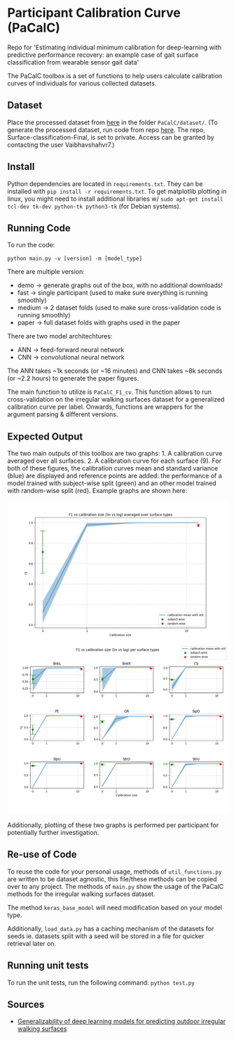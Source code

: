 # Participant Calibration Curve (PaCalC)

Repo for 'Estimating individual minimum calibration for deep-learning with predictive performance recovery: an example case of gait surface classification from wearable sensor gait data'

The PaCalC toolbox is a set of functions to help users calculate calibration curves of individuals for various collected datasets.

## Dataset

Place the processed dataset from [here](https://drive.google.com/drive/folders/1XiyOS47Vvt_JM0cCqc-efDANtExbP9mG?usp=share_link) in the folder `PaCalC/dataset/`. 
(To generate the processed dataset, run code from repo [here](https://github.com/Vaibhavshahvr7/Surface-classification-Final). The repo, Surface-classification-Final, is set to private. Access can be granted by contacting the user Vaibhavshahvr7.)

## Install

Python dependencies are located in `requirements.txt`. They can be installed with `pip install -r requirements.txt`. To get matplotlib plotting in linux, you might need to install additional libraries w/ `sudo apt-get install tcl-dev tk-dev python-tk python3-tk` (for Debian systems).

## Running Code

To run the code:

```
python main.py -v [version] -m [model_type]
```

There are multiple version:
- demo -> generate graphs out of the box, with no additional downloads!
- fast -> single participant (used to make sure everything is running smoothly)
- medium -> 2 dataset folds (used to make sure cross-validation code is running smoothly)
- paper -> full dataset folds with graphs used in the paper

There are two model architechtures:
- ANN -> feed-forward neural network 
- CNN -> convolutional neural network

The ANN takes ~1k seconds (or ~16 minutes) and CNN takes ~8k seconds (or ~2.2 hours) to generate the paper figures.

The main function to utilize is `PaCalC_F1_cv`. This function allows to run cross-validation on the irregular walking surfaces dataset for a generalized calibration curve per label. Onwards, functions are wrappers for the argument parsing & different versions.

## Expected Output

The two main outputs of this toolbox are two graphs: 1. A calibration curve averaged over all surfaces. 2. A calibration curve for each surface (9). For both of these figures, the calibration curves mean and standard variance (blue) are displayed and reference points are added: the performance of a model trained with subject-wise split (green) and an other model trained with random-wise split (red). Example graphs are shown here:

![averaged-surfaces](readme_fig/PaCalC(dtst_cv%3D2).png)
![all-surfaces](readme_fig/PaCalC_all-surfaces(dtst_cv%3D2).png)

Additionally, plotting of these two graphs is performed per participant for potentially further investigation. 

## Re-use of Code

To reuse the code for your personal usage, methods of `util_functions.py` are written to be dataset agnostic, this file/these methods can be copied over to any project. The methods of `main.py` show the usage of the PaCalC methods for the irregular walking surfaces dataset.

The method `keras_base_model` will need modification based on your model type.

Additionally, `load_data.py` has a caching mechanism of the datasets for seeds ie. datasets split with a seed will be stored in a file for quicker retrieval later on. 

## Running unit tests

To run the unit tests, run the following command:
`python test.py`

## Sources
- [Generalizability of deep learning models for predicting outdoor irregular walking surfaces](https://doi.org/10.1016/j.jbiomech.2022.111159)

